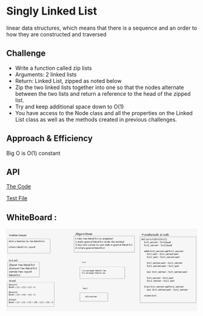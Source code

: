 # Singly Linked List
linear data structures, which means that there is a sequence and an order to how they are constructed and traversed

## Challenge

- Write a function called zip lists
- Arguments: 2 linked lists
- Return: Linked List, zipped as noted below
- Zip the two linked lists together into one so that the nodes alternate between the two lists and return a reference to the head of the zipped list.
- Try and keep additional space down to O(1)
- You have access to the Node class and all the properties on the Linked List class as well as the methods created in previous challenges.

## Approach & Efficiency
Big O is O(1) constant

## API
[The Code](singly_linked_lists/singly_Linked_Lists.py)

[Test File](./tests/test_singly_linked_lists.py)

## WhiteBoard :

![img](/code_challenges/Singly-Linked-Lists/Singly_Linked_Lists/Lab08.JPG)